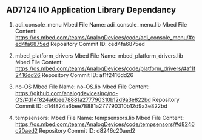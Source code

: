 ## AD7124 IIO Application Library Dependancy

1) adi_console_menu
Mbed File Name: adi_console_menu.lib
Mbed File Content: https://os.mbed.com/teams/AnalogDevices/code/adi_console_menu/#ced4fa6875ed
Repository Commit ID: ced4fa6875ed

2) mbed_platform_drivers
Mbed File Name: mbed_platform_drivers.lib
Mbed File Content: https://os.mbed.com/teams/AnalogDevices/code/platform_drivers/#af1f2416dd26
Repository Commit ID: af1f2416dd26

3) no-OS
Mbed File Name: no-OS.lib
Mbed File Content: https://github.com/analogdevicesinc/no-OS/#d14f824a6bee78881a277790310b12d9a3e822bd
Repository Commit ID: d14f824a6bee78881a277790310b12d9a3e822bd

4) tempsensors:
Mbed File Name: tempsensors.lib
Mbed File Content: https://os.mbed.com/teams/AnalogDevices/code/tempsensors/#d8246c20aed2
Repository Commit ID: d8246c20aed2
